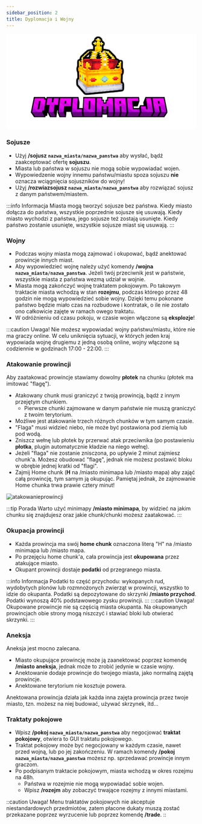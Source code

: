 ```yaml
---
sidebar_position: 2
title: Dyplomacja i Wojny
---
```


![Dyplomacja](./img/dyplomacja.png)

### Sojusze
- Użyj **/sojusz `nazwa_miasta/nazwa_panstwa`** aby wysłać, bądź zaakceptować ofertę **sojuszu**.
- Miasta lub państwa w sojuszu nie mogą sobie wypowiadać wojen.
- Wypowiedzenie wojny innemu państwu/miastu spoza sojuszu **nie** oznacza wciągnięcia sojuszników do wojny!
- Użyj **/rozwiazsojusz `nazwa_miasta/nazwa_panstwa`** aby rozwiązać sojusz z danym państwem/miastem.

:::info Informacja
Miasta mogą tworzyć sojusze bez państwa. Kiedy miasto dołącza do państwa, wszystkie poprzednie sojusze się usuwają. Kiedy miasto wychodzi z państwa, jego sojusze też zostają usunięte. Kiedy państwo zostanie usunięte, wszystkie sojusze miast się usuwają.
:::

### Wojny
- Podczas wojny miasta mogą zajmować i okupować, bądź anektować prowincje innych miast.
- Aby wypowiedzieć wojnę należy użyć komendy **/wojna `nazwa_miasta/nazwa_panstwa`**. Jeżeli twój przeciwnik jest w państwie, wszystkie miasta z państwa wezmą udział w wojnie.
- Miasta mogą zakończyć wojnę traktatem pokojowym. Po takowym traktacie miasta wchodzą w stan **rozejmu**, podczas którego przez 48 godzin nie mogą wypowiedzieć sobie wojny. Dzięki temu pokonane państwo będzie miało czas na rozbudowe i kontratak, o ile nie zostało ono całkowicie zajęte w ramach owego traktatu.
- W odróżnieniu od czasu pokoju, w czasie wojen włączone są **eksplozje**!

:::caution Uwaga!
Nie możesz wypowiadać wojny państwu/miastu, które nie ma graczy online. W celu uniknięcia sytuacji, w których jeden kraj wypowiada wojnę drugiemu z jedną osobą online, wojny włączone są codziennie w godzinach 17:00 - 22:00.
:::

### Atakowanie prowincji
Aby zaatakować prowincje stawiamy dowolny **płotek** na chunku (płotek ma imitować "flagę"). 
- Atakowany chunk musi graniczyć z twoją prowincją, bądź z innym przejętym chunkiem.
	- Pierwsze chunki zajmowane w danym państwie nie muszą graniczyć z twoim terytorium.
- Możliwe jest atakowanie trzech różnych chunków w tym samym czasie.
- "Flaga" musi widzieć niebo, nie może być postawiona pod ziemią lub pod wodą.
- Zniszcz wełnę lub płotek by przerwać atak przeciwnika (po postawieniu **płotka**, plugin automatycznie kładzie na niego wełnę).
- Jeżeli "flaga" nie zostanie znisczona, po upływie 2 minut zajmiesz chunk'a. Możesz obudować "flagę", jednak nie możesz postawić bloku w obrębie jednej kratki od "flagi".
- Zajmij Home chunk (**H** na /miasto minimapa lub /miasto mapa) aby zająć całą prowincję, tym samym ją okupując. Pamiętaj jednak, że zajmowanie Home chunka trwa prawie cztery minut!

<div class="box">
    <img 
    src={require('./img/Gif_1.gif').default}
    alt="atakowanieprowincji"
    width="600"
    />
</div>

:::tip Porada
Warto użyć minimapy **/miasto minimapa**, by widzieć na jakim chunku się znajdujesz oraz jakie chunk/chunki możesz zaatakować.
:::

### Okupacja prowincji
- Każda prowincja ma swój **home chunk** oznaczona literą "H" na /miasto minimapa lub /miasto mapa.
- Po przejęciu home chunk'a, cała prowincja jest **okupowana** przez atakujące miasto.
- Okupant prowincji dostaje **podatki** od przegranego miasta.

:::info Informacja
Podatki to część przychodu: wykopanych rud, wydobytych plonów lub rozmnożonych zwierząt w prowincji, wszystko to idzie do okupanta. Podatki są depozytowane do skrzynki **/miasto przychod**. Podatki wynoszą 40% podstawowego zysku prowincji.
:::
:::caution Uwaga!
Okupowane prowincje nie są częścią miasta okupanta. Na okupowanych prowincjach obie strony mogą niszczyć i stawiać bloki lub otwierać skrzynki.
:::

### Aneksja
Aneksja jest mocno zalecana.
- Miasto okupujące prowincję może ją zaanektować poprzez komendę **/miasto aneksja**, jednak może to zrobić jedynie w czasie wojny.
- Anektowanie dodaje prowincje do twojego miasta, jako normalną zajętą prowincje.
- Anektowane terytorium nie kosztuje powera.

Anektowana prowincja działa jak każda inna zajęta prowincja przez twoje miasto, tzn. możesz na niej budować, używać skrzynek, itd...

### Traktaty pokojowe
- Wpisz **/pokoj `nazwa_miasta/nazwa_panstwa`** aby negocjować **traktat pokojowy**, otwiera to GUI traktatu pokojowego.
- Traktat pokojowy może być negocjowany w każdym czasie, nawet przed wojną, lub po jej zakończeniu. W ramach komendy **/pokoj `nazwa_miasta/nazwa_panstwa`** możesz np. sprzedawać prowincje innym graczom.
- Po podpisanym traktacie pokojowym, miasta wchodzą w okres rozejmu na 48h.
	- Państwa w rozejmie nie mogą wypowiadać sobie wojen.
	- Wpisz **/rozejm** aby zobaczyć trwające rozejmy z innymi miastami.

::caution Uwaga!
Menu traktatów pokojowych nie akceptuje niestandardowych przedmiotów, zatem płacone dukaty muszą zostać przekazane poprzez wyrzucenie lub poprzez komendę **/trade**.
::

	











